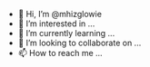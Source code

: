 - 👋 Hi, I’m @mhizglowie
- 👀 I’m interested in ...
- 🌱 I’m currently learning ...
- 💞️ I’m looking to collaborate on ...
- 📫 How to reach me ...

<!---
mhizglowie/mhizglowie is a ✨ special ✨ repository because its `README.md` (this file) appears on your GitHub profile.
You can click the Preview link to take a look at your changes.
--->
